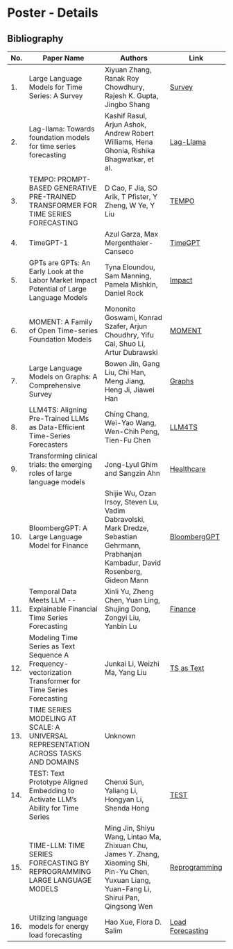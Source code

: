 # Poster - Details


## Bibliography

| No. | Paper Name | Authors | Link |
| --- | --- | --- | --- |
| 1. | Large Language Models for Time Series: A Survey | Xiyuan Zhang, Ranak Roy Chowdhury, Rajesh K. Gupta, Jingbo Shang | [Survey](https://arxiv.org/abs/2402.01801#:~:text=Large%20Language%20Models%20(LLMs)%20have,%2C%20traffic%2C%20audio%20and%20finance.) |
| 2. | Lag-llama: Towards foundation models for time series forecasting | Kashif Rasul, Arjun Ashok, Andrew Robert Williams, Hena Ghonia, Rishika Bhagwatkar, et al. | [Lag-Llama](https://arxiv.org/abs/2310.08278)|
| 3. | TEMPO: PROMPT-BASED GENERATIVE PRE-TRAINED TRANSFORMER FOR TIME SERIES FORECASTING | D Cao, F Jia, SO Arik, T Pfister, Y Zheng, W Ye, Y Liu | [TEMPO](https://arxiv.org/abs/2310.04948) |
| 4. | TimeGPT-1 | Azul Garza, Max Mergenthaler-Canseco | [TimeGPT](https://arxiv.org/abs/2310.03589) |
| 5. | GPTs are GPTs: An Early Look at the Labor Market Impact Potential of Large Language Models | Tyna Eloundou, Sam Manning, Pamela Mishkin, Daniel Rock | [Impact](https://arxiv.org/abs/2303.10130) |
| 6. | MOMENT: A Family of Open Time-series Foundation Models | Mononito Goswami, Konrad Szafer, Arjun Choudhry, Yifu Cai, Shuo Li, Artur Dubrawski | [MOMENT](https://arxiv.org/abs/2402.03885) |
| 7. | Large Language Models on Graphs: A Comprehensive Survey | Bowen Jin, Gang Liu, Chi Han, Meng Jiang, Heng Ji, Jiawei Han | [Graphs](https://arxiv.org/abs/2312.02783) |
| 8. | LLM4TS: Aligning Pre-Trained LLMs as Data-Efficient Time-Series Forecasters | Ching Chang, Wei-Yao Wang, Wen-Chih Peng, Tien-Fu Chen | [LLM4TS](https://arxiv.org/abs/2308.08469) |
| 9. | Transforming clinical trials: the emerging roles of large language models | Jong-Lyul Ghim and Sangzin Ahn | [Healthcare](https://www.ncbi.nlm.nih.gov/pmc/articles/PMC10551746/)|
| 10. | BloombergGPT: A Large Language Model for Finance | Shijie Wu, Ozan Irsoy, Steven Lu, Vadim Dabravolski, Mark Dredze, Sebastian Gehrmann, Prabhanjan Kambadur, David Rosenberg, Gideon Mann | [BloombergGPT](https://arxiv.org/abs/2303.17564) |
| 11. | Temporal Data Meets LLM -- Explainable Financial Time Series Forecasting | Xinli Yu, Zheng Chen, Yuan Ling, Shujing Dong, Zongyi Liu, Yanbin Lu | [Finance](https://arxiv.org/abs/2306.11025) |
| 12. | Modeling Time Series as Text Sequence A Frequency-vectorization Transformer for Time Series Forecasting | Junkai Li, Weizhi Ma, Yang Liu | [TS as Text](https://openreview.net/forum?id=N1cjy5iznY) |
| 13. | TIME SERIES MODELING AT SCALE: A UNIVERSAL REPRESENTATION ACROSS TASKS AND DOMAINS  | Unknown | [](https://openreview.net/pdf?id=SZErAetdMu) |
| 14. | TEST: Text Prototype Aligned Embedding to Activate LLM’s Ability for Time Series | Chenxi Sun, Yaliang Li, Hongyan Li, Shenda Hong | [TEST](https://arxiv.org/abs/2308.08241) |
| 15. | TIME-LLM: TIME SERIES FORECASTING BY REPROGRAMMING LARGE LANGUAGE MODELS | Ming Jin, Shiyu Wang, Lintao Ma, Zhixuan Chu, James Y. Zhang, Xiaoming Shi, Pin-Yu Chen, Yuxuan Liang, Yuan-Fang Li, Shirui Pan, Qingsong Wen | [Reprogramming](https://arxiv.org/abs/2310.01728) |
| 16. | Utilizing language models for energy load forecasting | Hao Xue, Flora D. Salim | [Load Forecasting](https://arxiv.org/pdf/2310.17788.pdf) |
